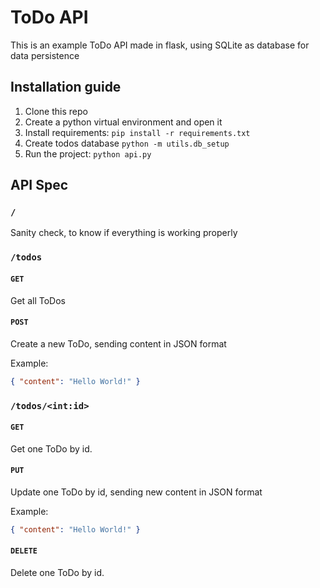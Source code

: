 # ToDo API

This is an example ToDo API made in flask, using SQLite as database for data persistence

## Installation guide

1. Clone this repo
1. Create a python virtual environment and open it
1. Install requirements: `pip install -r requirements.txt`
1. Create todos database `python -m utils.db_setup`
1. Run the project: `python api.py`

## API Spec

### `/`

Sanity check, to know if everything is working properly

### `/todos`

#### `GET`

Get all ToDos

#### `POST`

Create a new ToDo, sending content in JSON format

Example:

```json
{ "content": "Hello World!" }
```

### `/todos/<int:id>`

#### `GET`

Get one ToDo by id.

#### `PUT`

Update one ToDo by id, sending new content in JSON format

Example:

```json
{ "content": "Hello World!" }
```

#### `DELETE`

Delete one ToDo by id.
